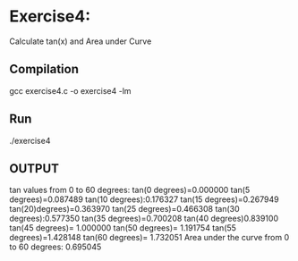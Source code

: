 # Exercise4: 
Calculate tan(x) and Area under Curve

## Compilation 
 gcc exercise4.c -o exercise4 -lm

## Run
./exercise4

## OUTPUT
tan values from 0 to 60 degrees:
tan(0 degrees)=0.000000
tan(5 degrees)=0.087489
tan(10 degrees):0.176327
tan(15 degrees)=0.267949
tan(20)degrees)=0.363970
tan(25 degrees)=0.466308
tan(30 degrees):0.577350
tan(35 degrees)=0.700208
tan(40 degrees)0.839100
tan(45 degrees)= 1.000000
tan(50 degrees)= 1.191754
tan(55 degrees)=1.428148
tan(60 degrees)= 1.732051
Area under the curve from 0 to 60 degrees: 0.695045
